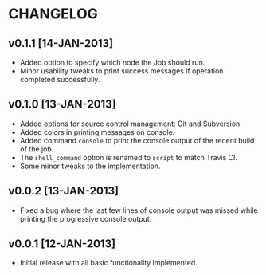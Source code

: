 CHANGELOG
=========

v0.1.1  [14-JAN-2013]
---------------------
* Added option to specify which node the Job should run.
* Minor usability tweaks to print success messages if operation completed successfully.

v0.1.0  [13-JAN-2013]
---------------------
* Added options for source control management: Git and Subversion.
* Added colors in printing messages on console.
* Added command `console` to print the console output of the recent build of the job.
* The `shell_command` option is renamed to `script` to match Travis CI.
* Some minor tweaks to the implementation.

v0.0.2  [13-JAN-2013]
---------------------
* Fixed a bug where the last few lines of console output was missed while printing the progressive console output.

v0.0.1  [12-JAN-2013]
---------------------
* Initial release with all basic functionality implemented.
